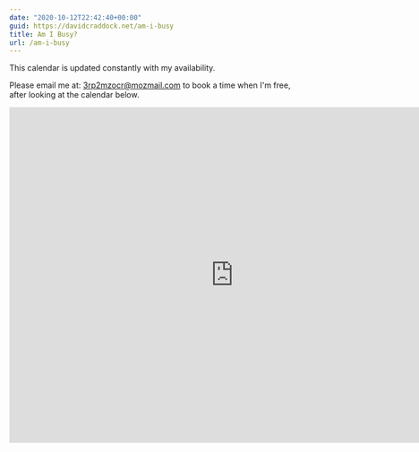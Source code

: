 ```yaml
---
date: "2020-10-12T22:42:40+00:00"
guid: https://davidcraddock.net/am-i-busy
title: Am I Busy?
url: /am-i-busy
---
```


This calendar is updated constantly with my availability.

Please email me at: 3rp2mzocr@mozmail.com to book a time when I'm free, after looking at the calendar below.

<iframe src="https://calendar.google.com/calendar/embed?src=contact%40davidcraddock.net&ctz=Europe%2FLondon" style="border: 0" width="800" height="600" frameborder="0" scrolling="no"></iframe>
